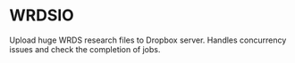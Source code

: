 # WRDSIO
Upload huge WRDS research files to Dropbox server. Handles concurrency issues and check the completion of jobs. 
